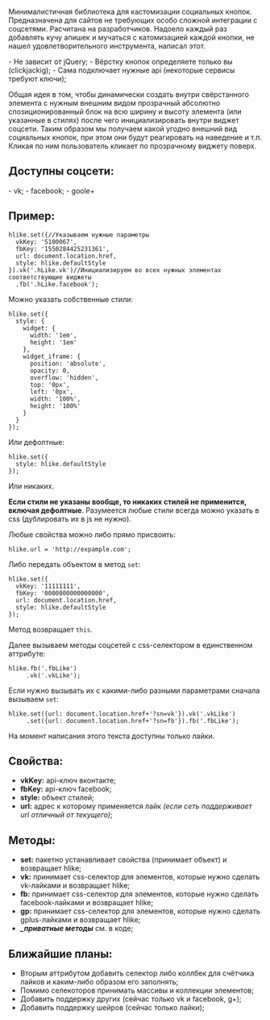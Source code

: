 <p>Минималистичная библиотека для кастомизации социальных кнопок. Предназначена для сайтов не требующих особо сложной интеграции с соцсетями. Расчитана на разработчиков.
Надоело каждый раз добавлять кучу апишек и мучаться с катомизацией каждой кнопки, не нашел удовлетворительного инструмента, написал этот. 
</p>
 - Не зависит от jQuery;
 - Вёрстку кнопок определяете только вы (clickjackig);
 - Сама подключает нужные api (некоторые сервисы требуют ключи);
 
 <p>Общая идея в том, чтобы динамически создать внутри свёрстанного элемента с нужным внешним видом прозрачный абсолютно спозиционированный блок на всю ширину и высоту элемента (или указанные в стилях) после чего инициализировать внутри виджет соцсети. Таким образом мы получаем какой угодно внешний вид социальных кнопок, при этом они будут реагировать на наведение и т.п. Кликая по ним пользователь кликает по прозрачному виджету поверх. 
 </p>

<h2>Доступны соцсети:</h2>
 - vk;
 - facebook;
 - goole+

<h2>Пример:</h2>

    hlike.set({//Указываем нужные параметры
      vkKey: '5100067',
      fbKey: '1550284425231361',
      url: document.location.href,
      style: hlike.defaultStyle
    }).vk('.hLike.vk')//Инициализируем во всех нужных элементах соответствующие виджеты
      .fb('.hLike.facebook');

Можно указать собственные стили:

    hlike.set({
      style: {
        widget: {
          width: '1em',
          height: '1em'
        },
        widget_iframe: {
          position: 'absolute',
          opacity: 0,
          overflow: 'hidden',
          top: '0px',
          left: '0px',
          width: '100%',
          height: '100%'
        }
      }
    });

Или дефолтные:

    hlike.set({
      style: hlike.defaultStyle
    });

Или никаких.

**Если стили не указаны вообще, то никаких стилей не применится, включая дефолтные**. 
Разумеется любые стили всегда можно указать в css (дублировать их в js не нужно).

Любые свойства можно либо прямо присвоить:

    hlike.url = 'http://expample.com';

Либо передать объектом в метод `set`:

    hlike.set({
      vkKey: '11111111',
      fbKey: '0000000000000000',
      url: document.location.href,
      style: hlike.defaultStyle
    });

Метод возвращает `this`.

Далее вызываем методы соцсетей с css-селектором в единственном аттрибуте:

    hlike.fb('.fbLike')
         .vk('.vkLike');

Если нужно вызывать их с какими-либо разными параметрами сначала вызываем `set`:

    hlike.set({url: document.location.href+'?sn=vk'}).vk('.vkLike')
         .set({url: document.location.href+'?sn=fb'}).fb('.fbLike');

На момент написания этого текста доступны только лайки.

<h2>Свойства:</h2>
<ul>
  <li><b>vkKey:</b>&nbsp;api-ключ вконтакте;</li>
  <li><b>fbKey:</b>&nbsp;api-ключ facebook;</li>
  <li><b>style:</b>&nbsp;объект стилей;</li>
  <li><b>url:</b>&nbsp;адрес к которому применяется лайк <i>(если сеть поддерживает url отличный от текущего)</i>;</li>
</ul>

<h2>Методы:</h2>
<ul>
  <li><b>set:</b>&nbsp;пакетно устанавливает свойства (принимает объект) и возвращает hlike;</li>
  <li><b>vk:</b>&nbsp;принимает css-селектор для элементов, которые нужно сделать vk-лайками и возвращает hlike;</li>
  <li><b>fb:</b>&nbsp;принимает css-селектор для элементов, которые нужно сделать facebook-лайками и возвращает hlike;</li>
  <li><b>gp:</b>&nbsp;принимает css-селектор для элементов, которые нужно сделать gplus-лайками и возвращает hlike;</li>
  <li><b><i>_приватные методы</i></b>&nbsp;см. в коде;</li>
</ul>

<h2>Ближайшие планы:</h2>
<ul>
  <li>Вторым аттрибутом добавить селектор либо коллбек для счётчика лайков и каким-либо образом его заполнять;</li>
  <li>Помимо селекоторов принимать массивы и коллекции элементов;</li>
  <li>Добавить поддержку других (сейчас только vk и facebook, g+);</li>
  <li>Добавить поддержку шейров (сейчас только лайки);</li>
</ul>
